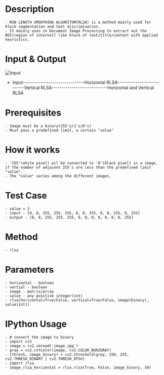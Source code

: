 # Description

	- RUN LENGTH SMOOTHING ALGORITHM(RLSA) is a method mainly used for block segmentation and text discrimination.
	- It mainly uses in Document Image Processing to extract out the ROI(region of interest) like block of text/title/content with applied heuristics.

# Input & Output
![Input](https://github.com/Vasistareddy/python-rlsa/blob/master/images/image.jpeg)
- Input-------------------------------Horizontal RLSA---------------------------Vertical RLSA----------------------------Horizontal and Vertical RLSA

# Prerequisites

	- Image must be a binary(255's/1's/0's)
	- Must pass a predefined limit, a certain "value"

# How it works

	- '255'(white pixel) wil be converted to '0'(black pixel) in a image, if the number of adjacent 255's are less than the predefined limit "value".
	- The "value" varies among the different images.

# Test Case
	- value = 3
	- input - [0, 0, 255, 255, 255, 0, 0, 255, 0, 0, 255, 0, 255]
	- output - [0, 0, 255, 255, 255, 0, 0, 0, 0, 0, 0, 0, 255]

# Method

	- rlsa

# Parameters

	- horizantal - boolean
	- vertial - boolean
	- image - matrix/array
	- value - any positive integer(int)
	- rlsa(horizontal=True/False, vertical=True/False, image(binary), value(int))

# IPython Usage
	- # convert the image to binary
	- import cv2
	- image = cv2.imread('image.jpg')
	- gray = cv2.cvtColor(image, cv2.COLOR_BGR2GRAY)
	- (thresh, image_binary) = cv2.threshold(gray, 150, 255, cv2.THRESH_BINARY | cv2.THRESH_OTSU)
	- import rlsa
	- image_rlsa_horizontal = rlsa.rlsa(True, False, image_binary, 10)



